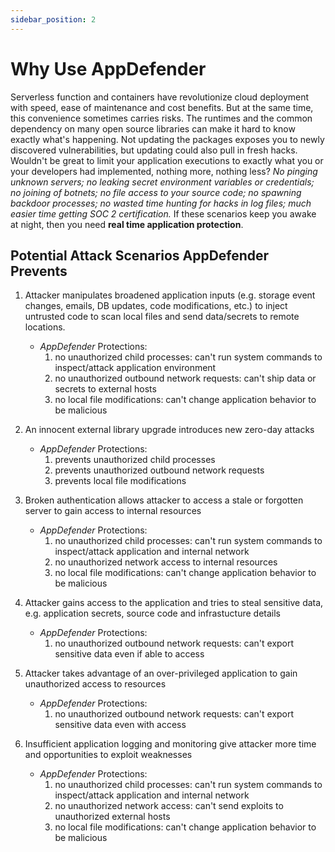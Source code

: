 ```yaml
---
sidebar_position: 2
---
```


# Why Use AppDefender

Serverless function and containers have revolutionize cloud deployment with speed, ease of maintenance and cost benefits.  But at the same time, this convenience sometimes carries risks.  The runtimes and the common dependency on many open source libraries can make it hard to know exactly what's happening. Not updating the packages exposes you to newly discovered vulnerabilities, but updating could also pull in fresh hacks. Wouldn't be great to limit your application executions to exactly what you or your developers had implemented, nothing more, nothing less?  _No pinging unknown servers; no leaking secret environment variables or credentials; no joining of botnets; no file access to your source code; no spawning backdoor processes; no wasted time hunting for hacks in log files; much easier time getting SOC 2 certification._  If these scenarios keep you awake at night, then you need **real time application protection**.

## Potential Attack Scenarios AppDefender Prevents

1. Attacker manipulates broadened application inputs (e.g. storage event changes, emails, DB updates, code modifications, etc.) to inject untrusted code to scan local files and send data/secrets to remote locations.
   - _AppDefender_ Protections:
     1. no unauthorized child processes: can't run system commands to inspect/attack application environment
     2. no unauthorized outbound network requests: can't ship data or secrets to external hosts
     3. no local file modifications: can't change application behavior to be malicious

2. An innocent external library upgrade introduces new zero-day attacks
   - _AppDefender_ Protections:
     1. prevents unauthorized child processes
     2. prevents unauthorized outbound network requests
     3. prevents local file modifications

3. Broken authentication allows attacker to access a stale or forgotten server to gain access to internal resources
   - _AppDefender_ Protections:
     1. no unauthorized child processes: can't run system commands to inspect/attack application and internal network
     2. no unauthorized network access to internal resources
     3. no local file modifications: can't change application behavior to be malicious

4. Attacker gains access to the application and tries to steal sensitive data, e.g. application secrets, source code and infrastucture details
   - _AppDefender_ Protections:
     1. no unauthorized outbound network requests: can't export sensitive data even if able to access

5. Attacker takes advantage of an over-privileged application to gain unauthorized access to resources
   - _AppDefender_ Protections:
     1. no unauthorized outbound network requests: can't export sensitive data even with access

6. Insufficient application logging and monitoring give attacker more time and opportunities to exploit weaknesses
   - _AppDefender_ Protections:
     1. no unauthorized child processes: can't run system commands to inspect/attack application and internal network
     2. no unauthorized network access: can't send exploits to unauthorized external hosts
     3. no local file modifications: can't change application behavior to be malicious